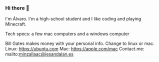 ### Hi there 👋

I'm Álvaro. I'm a high-school student and I like coding and playing Minecraft.

Tech specs:
a few mac computers and a windows computer

Bill Gates makes money with your personal info. Change to linux or mac.
Linux: https://ubuntu.com
Mac: https://apple.com/mac
Contact.me: mailto:minzallaac@iesandalan.es
